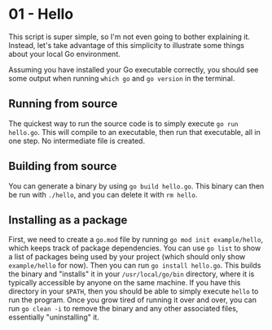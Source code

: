 # 01 - Hello

This script is super simple, so I'm not even going to bother explaining it.
Instead, let's take advantage of this simplicity to illustrate some things about your local Go environment.

Assuming you have installed your Go executable correctly, you should see some output when running `which go` and `go version` in the terminal.

## Running from source
The quickest way to run the source code is to simply execute `go run hello.go`.
This will compile to an executable, then run that executable, all in one step.
No intermediate file is created.

## Building from source
You can generate a binary by using `go build hello.go`.
This binary can then be run with `./hello`, and you can delete it with `rm hello`.

## Installing as a package
First, we need to create a `go.mod` file by running `go mod init example/hello`, which keeps track of package dependencies.
You can use `go list` to show a list of packages being used by your project (which should only show `example/hello` for now).
Then you can run `go install hello.go`.
This builds the binary and "installs" it in your `/usr/local/go/bin` directory, where it is typically accessible by anyone on the same machine.
If you have this directory in your `$PATH`, then you should be able to simply execute `hello` to run the program.
Once you grow tired of running it over and over, you can run `go clean -i` to remove the binary and any other associated files, essentially "uninstalling" it.